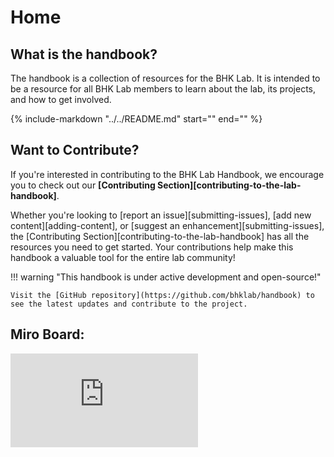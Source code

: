 # Home

## What is the handbook?

The handbook is a collection of resources for the BHK Lab. It is intended to be a resource for all BHK Lab members to learn about the lab, its projects, and how to get involved.

{%
    include-markdown "../../README.md"
    start="<!--intro-start-->"
    end="<!--intro-end-->"
%}

## Want to Contribute?

If you're interested in contributing to the BHK Lab Handbook, we encourage
you to check out our **[Contributing Section][contributing-to-the-lab-handbook]**.

Whether you're looking to [report an issue][submitting-issues],
[add new content][adding-content], or
[suggest an enhancement][submitting-issues], the [Contributing Section][contributing-to-the-lab-handbook] has all
the resources you need to get started. Your contributions help make this
handbook a valuable tool for the entire lab community!

!!! warning "This handbook is under active development and open-source!"

    Visit the [GitHub repository](https://github.com/bhklab/handbook) to
    see the latest updates and contribute to the project.

## Miro Board:

<iframe src="https://miro.com/app/live-embed/uXjVKwSe31w=/?moveToViewport=-3635,688,2780,1134&embedId=279072143427" frameborder="0" scrolling="no" allow="fullscreen; clipboard-read; clipboard-write" allowfullscreen></iframe>
